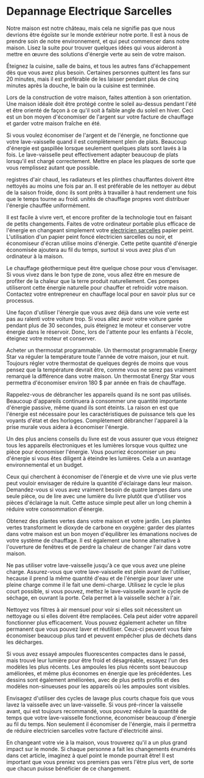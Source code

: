 # Depannage Electrique Sarcelles

Notre maison est notre château, mais cela ne signifie pas que nous devrions être égoïste sur le monde extérieur notre porte. Il est à nous de prendre soin de notre environnement, et qui peut commencer dans notre maison. Lisez la suite pour trouver quelques idées qui vous aideront à mettre en œuvre des solutions d'énergie verte au sein de votre maison.

Éteignez la cuisine, salle de bains, et tous les autres fans d'échappement dès que vous avez plus besoin. Certaines personnes quittent les fans sur 20 minutes, mais il est préférable de les laisser pendant plus de cinq minutes après la douche, le bain ou la cuisine est terminée.

Lors de la construction de votre maison, faites attention à son orientation. Une maison idéale doit être protégé contre le soleil au-dessus pendant l'été et être orienté de façon à ce qu'il soit à faible angle du soleil en hiver. Ceci est un bon moyen d'économiser de l'argent sur votre facture de chauffage et garder votre maison fraîche en été.

Si vous voulez économiser de l'argent et de l'énergie, ne fonctionne que votre lave-vaisselle quand il est complètement plein de plats. Beaucoup d'énergie est gaspillée lorsque seulement quelques plats sont lavés à la fois. Le lave-vaisselle peut effectivement adapter beaucoup de plats lorsqu'il est chargé correctement. Mettre en place les plaques de sorte que vous remplissez autant que possible.

registres d'air chaud, les radiateurs et les plinthes chauffantes doivent être nettoyés au moins une fois par an. Il est préférable de les nettoyer au début de la saison froide, donc ils sont prêts à travailler à haut rendement une fois que le temps tourne au froid. unités de chauffage propres vont distribuer l'énergie chauffée uniformément.

Il est facile à vivre vert, et encore profiter de la technologie tout en faisant de petits changements. Faites de votre ordinateur portable plus efficace de l'énergie en changeant simplement votre [electricien sarcelles](http://www.electriciensarcelles-cie.fr) papier peint. L'utilisation d'un papier peint foncé electricien sarcelles ou noir, et économiseur d'écran utilise moins d'énergie. Cette petite quantité d'énergie économisée ajoutera au fil du temps, surtout si vous avez plus d'un ordinateur à la maison.

Le chauffage géothermique peut être quelque chose pour vous d'envisager. Si vous vivez dans le bon type de zone, vous allez être en mesure de profiter de la chaleur que la terre produit naturellement. Ces pompes utiliseront cette énergie naturelle pour chauffer et refroidir votre maison. Contactez votre entrepreneur en chauffage local pour en savoir plus sur ce processus.

Une façon d'utiliser l'énergie que vous avez déjà dans une voie verte est pas au ralenti votre voiture trop. Si vous allez avoir votre voiture garée pendant plus de 30 secondes, puis éteignez le moteur et conserver votre énergie dans le réservoir. Donc, lors de l'attente pour les enfants à l'école, éteignez votre moteur et conserver.

Acheter un thermostat programmable. Un thermostat programmable Energy Star va réguler la température toute l'année de votre maison, jour et nuit. Toujours régler votre thermostat de quelques degrés de moins que vous pensez que la température devrait être, comme vous ne serez pas vraiment remarqué la différence dans votre maison. Un thermostat Energy Star vous permettra d'économiser environ 180 $ par année en frais de chauffage.

Rappelez-vous de débrancher les appareils quand ils ne sont pas utilisés. Beaucoup d'appareils continuera à consommer une quantité importante d'énergie passive, même quand ils sont éteints. La raison en est que l'énergie est nécessaire pour les caractéristiques de puissance tels que les voyants d'état et des horloges. Complètement débrancher l'appareil à la prise murale vous aidera à économiser l'énergie.

Un des plus anciens conseils du livre est de vous assurer que vous éteignez tous les appareils électroniques et les lumières lorsque vous quittez une pièce pour économiser l'énergie. Vous pourriez économiser un peu d'énergie si vous êtes diligent à éteindre les lumières. Cela a un avantage environnemental et un budget.

Ceux qui cherchent à économiser de l'énergie et de vivre une vie plus verte peut vouloir envisager de réduire la quantité d'éclairage dans leur maison. Demandez-vous si vous avez vraiment besoin de quatre lampes dans une seule pièce, ou de lire avec une lumière du livre plutôt que d'utiliser vos pièces d'éclairage la nuit. Cette astuce simple peut aller un long chemin à réduire votre consommation d'énergie.

Obtenez des plantes vertes dans votre maison et votre jardin. Les plantes vertes transforment le dioxyde de carbone en oxygène: garder des plantes dans votre maison est un bon moyen d'équilibrer les émanations nocives de votre système de chauffage. Il est également une bonne alternative à l'ouverture de fenêtres et de perdre la chaleur de changer l'air dans votre maison.

Ne pas utiliser votre lave-vaisselle jusqu'à ce que vous avez une pleine charge. Assurez-vous que votre lave-vaisselle est plein avant de l'utiliser, hecause il prend la même quantité d'eau et de l'énergie pour laver une pleine charge comme il le fait une demi-charge. Utilisez le cycle le plus court possible, si vous pouvez, mettez le lave-vaisselle avant le cycle de séchage, en ouvrant la porte. Cela permet à la vaisselle sécher à l'air.

Nettoyez vos filtres à air mensuel pour voir si elles soit nécessitent un nettoyage ou si elles doivent être remplacées. Cela peut aider votre appareil fonctionner plus efficacement. Vous pouvez également acheter un filtre permanent que vous pouvez laver et réutiliser. Ceux-ci peuvent vous faire économiser beaucoup plus tard et peuvent empêcher plus de déchets dans les décharges.

Si vous avez essayé ampoules fluorescentes compactes dans le passé, mais trouvé leur lumière pour être froid et désagréable, essayez l'un des modèles les plus récents. Les ampoules les plus récents sont beaucoup améliorées, et même plus économes en énergie que les précédentes. Les dessins sont également améliorées, avec de plus petits profils et des modèles non-sinueuses pour les appareils où les ampoules sont visibles.

Envisagez d'utiliser des cycles de lavage plus courts chaque fois que vous lavez la vaisselle avec un lave-vaisselle. Si vous pré-rincer la vaisselle avant, qui est toujours recommandé, vous pouvez réduire la quantité de temps que votre lave-vaisselle fonctionne, économiser beaucoup d'énergie au fil du temps. Non seulement il économiser de l'énergie, mais il permettra de réduire electricien sarcelles votre facture d'électricité ainsi.

En changeant votre vie à la maison, vous trouverez qu'il a un plus grand impact sur le monde. Si chaque personne a fait les changements énumérés dans cet article, imaginez à quel point le monde pourrait être! Il est important que vous preniez vos premiers pas vers l'être plus vert, de sorte que chacun puisse bénéficier de ce changement.

